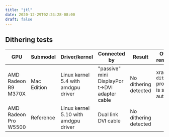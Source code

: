 ```yaml
---
title: "jtl"
date: 2020-12-29T02:24:28-08:00
draft: false
---
```


## Dithering tests

| GPU | Submodel | Driver/kernel | Connected by  | Result | Other remarks |
|----------|----------|----------|---------------|--------|---------------|
| AMD Radeon R9 M370X   | Mac Edition | Linux kernel 5.4 with amdgpu driver | "passive" mini DisplayPort->DVI adapter cable | No dithering detected | xrandr `dither` property is set to auto
| AMD Radeon Pro W5500  | Reference     | Linux kernel 5.10 with amdgpu driver | Dual link DVI cable | No dithering detected |
